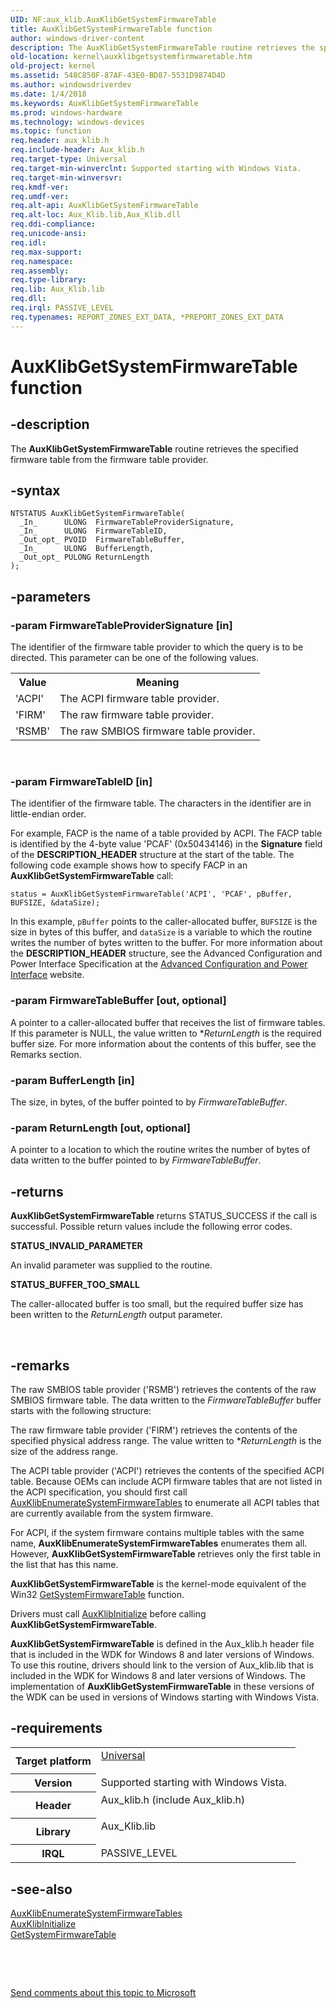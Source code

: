 ```yaml
---
UID: NF:aux_klib.AuxKlibGetSystemFirmwareTable
title: AuxKlibGetSystemFirmwareTable function
author: windows-driver-content
description: The AuxKlibGetSystemFirmwareTable routine retrieves the specified firmware table from the firmware table provider.
old-location: kernel\auxklibgetsystemfirmwaretable.htm
old-project: kernel
ms.assetid: 548C850F-87AF-43E0-BD87-5531D9874D4D
ms.author: windowsdriverdev
ms.date: 1/4/2018
ms.keywords: AuxKlibGetSystemFirmwareTable
ms.prod: windows-hardware
ms.technology: windows-devices
ms.topic: function
req.header: aux_klib.h
req.include-header: Aux_klib.h
req.target-type: Universal
req.target-min-winverclnt: Supported starting with Windows Vista.
req.target-min-winversvr: 
req.kmdf-ver: 
req.umdf-ver: 
req.alt-api: AuxKlibGetSystemFirmwareTable
req.alt-loc: Aux_Klib.lib,Aux_Klib.dll
req.ddi-compliance: 
req.unicode-ansi: 
req.idl: 
req.max-support: 
req.namespace: 
req.assembly: 
req.type-library: 
req.lib: Aux_Klib.lib
req.dll: 
req.irql: PASSIVE_LEVEL
req.typenames: REPORT_ZONES_EXT_DATA, *PREPORT_ZONES_EXT_DATA
---
```


# AuxKlibGetSystemFirmwareTable function



## -description
The <b>AuxKlibGetSystemFirmwareTable</b> routine retrieves the specified firmware table from the firmware table provider.



## -syntax

````
NTSTATUS AuxKlibGetSystemFirmwareTable(
  _In_      ULONG  FirmwareTableProviderSignature,
  _In_      ULONG  FirmwareTableID,
  _Out_opt_ PVOID  FirmwareTableBuffer,
  _In_      ULONG  BufferLength,
  _Out_opt_ PULONG ReturnLength
);
````


## -parameters

### -param FirmwareTableProviderSignature [in]

The identifier of the firmware table provider to which the query is to be directed. This parameter can be one of the following values.

<table>
<tr>
<th>Value</th>
<th>Meaning</th>
</tr>
<tr>
<td>
'ACPI'

</td>
<td>
The ACPI firmware table provider.

</td>
</tr>
<tr>
<td>
'FIRM'

</td>
<td>
The raw firmware table provider.

</td>
</tr>
<tr>
<td>
'RSMB'

</td>
<td>
The raw SMBIOS firmware table provider.

</td>
</tr>
</table>
 


### -param FirmwareTableID [in]

The identifier of the firmware table. The characters in the identifier are in little-endian order.

For example, FACP is the name of a table provided by ACPI. The FACP table is identified by the 4-byte value 'PCAF' (0x50434146) in the <b>Signature</b> field of the <b>DESCRIPTION_HEADER</b> structure at the start of the table. The following code example shows how to specify FACP in an <b>AuxKlibGetSystemFirmwareTable</b> call:

<code>status = AuxKlibGetSystemFirmwareTable('ACPI', 'PCAF', pBuffer, BUFSIZE, &amp;dataSize);</code>

In this example, <code>pBuffer</code> points to the caller-allocated buffer, <code>BUFSIZE</code> is the size in bytes of this buffer, and <code>dataSize</code> is a variable to which the routine writes the number of bytes written to the buffer. For more information about the <b>DESCRIPTION_HEADER</b> structure, see the Advanced Configuration and Power Interface Specification at the <a href="http://go.microsoft.com/fwlink/p/?linkid=57185">Advanced Configuration and Power Interface</a> website.


### -param FirmwareTableBuffer [out, optional]

A pointer to a caller-allocated buffer that receives the list of firmware tables. If this parameter is NULL, the value written to *<i>ReturnLength</i> is the required buffer size. For more information about the contents of this buffer, see the Remarks section.


### -param BufferLength [in]

The size, in bytes, of the buffer pointed to by <i>FirmwareTableBuffer</i>.


### -param ReturnLength [out, optional]

A pointer to a location to which the routine writes the number of bytes of data written to the buffer pointed to by <i>FirmwareTableBuffer</i>.


## -returns
<b>AuxKlibGetSystemFirmwareTable</b> returns STATUS_SUCCESS if the call is successful. Possible return values include the following error codes.
<dl>
<dt><b>STATUS_INVALID_PARAMETER</b></dt>
</dl>An invalid parameter was supplied to the routine.
<dl>
<dt><b>STATUS_BUFFER_TOO_SMALL</b></dt>
</dl>The caller-allocated buffer is too small, but the required buffer size has been written to the <i>ReturnLength</i> output parameter.

 


## -remarks
The raw SMBIOS table provider ('RSMB') retrieves the contents of the raw SMBIOS firmware table. The data written to the <i>FirmwareTableBuffer</i> buffer starts with the following structure:

The raw firmware table provider ('FIRM') retrieves the contents of the specified physical address range. The value written to *<i>ReturnLength</i> is the size of the address range.

The ACPI table provider ('ACPI') retrieves the contents of the specified ACPI table. Because OEMs can include ACPI firmware tables that are not listed in the ACPI specification, you should first call <a href="..\aux_klib\nf-aux_klib-auxklibenumeratesystemfirmwaretables.md">AuxKlibEnumerateSystemFirmwareTables</a> to enumerate all ACPI tables that are currently available from the system firmware.

For ACPI, if the system firmware contains multiple tables with the same name, <b>AuxKlibEnumerateSystemFirmwareTables</b> enumerates them all. However, <b>AuxKlibGetSystemFirmwareTable</b> retrieves only the first table in the list that has this name.

<b>AuxKlibGetSystemFirmwareTable</b> is the kernel-mode equivalent of the Win32 <a href="https://msdn.microsoft.com/3bfe81ca-6d04-4da1-9579-6b0b48faa4a2">GetSystemFirmwareTable</a> function.

Drivers must call <a href="..\aux_klib\nf-aux_klib-auxklibinitialize.md">AuxKlibInitialize</a> before calling <b>AuxKlibGetSystemFirmwareTable</b>.

<b>AuxKlibGetSystemFirmwareTable</b> is defined in the Aux_klib.h header file that is included in the WDK for Windows 8 and later versions of Windows. To use this routine, drivers should link to the version of Aux_klib.lib that is included in the WDK for Windows 8 and later versions of Windows. The implementation of <b>AuxKlibGetSystemFirmwareTable</b> in these versions of the WDK can be used in versions of Windows starting with Windows Vista.


## -requirements
<table>
<tr>
<th width="30%">
Target platform

</th>
<td width="70%">
<dl>
<dt><a href="http://go.microsoft.com/fwlink/p/?linkid=531356" target="_blank">Universal</a></dt>
</dl>
</td>
</tr>
<tr>
<th width="30%">
Version

</th>
<td width="70%">
Supported starting with Windows Vista.

</td>
</tr>
<tr>
<th width="30%">
Header

</th>
<td width="70%">
<dl>
<dt>Aux_klib.h (include Aux_klib.h)</dt>
</dl>
</td>
</tr>
<tr>
<th width="30%">
Library

</th>
<td width="70%">
<dl>
<dt>Aux_Klib.lib</dt>
</dl>
</td>
</tr>
<tr>
<th width="30%">
IRQL

</th>
<td width="70%">
PASSIVE_LEVEL

</td>
</tr>
</table>

## -see-also
<dl>
<dt>
<a href="..\aux_klib\nf-aux_klib-auxklibenumeratesystemfirmwaretables.md">AuxKlibEnumerateSystemFirmwareTables</a>
</dt>
<dt>
<a href="..\aux_klib\nf-aux_klib-auxklibinitialize.md">AuxKlibInitialize</a>
</dt>
<dt>
<a href="https://msdn.microsoft.com/3bfe81ca-6d04-4da1-9579-6b0b48faa4a2">GetSystemFirmwareTable</a>
</dt>
</dl>
 

 

<a href="mailto:wsddocfb@microsoft.com?subject=Documentation%20feedback [kernel\kernel]:%20AuxKlibGetSystemFirmwareTable routine%20 RELEASE:%20(1/4/2018)&amp;body=%0A%0APRIVACY STATEMENT%0A%0AWe use your feedback to improve the documentation. We don't use your email address for any other purpose, and we'll remove your email address from our system after the issue that you're reporting is fixed. While we're working to fix this issue, we might send you an email message to ask for more info. Later, we might also send you an email message to let you know that we've addressed your feedback.%0A%0AFor more info about Microsoft's privacy policy, see http://privacy.microsoft.com/en-us/default.aspx." title="Send comments about this topic to Microsoft">Send comments about this topic to Microsoft</a>


